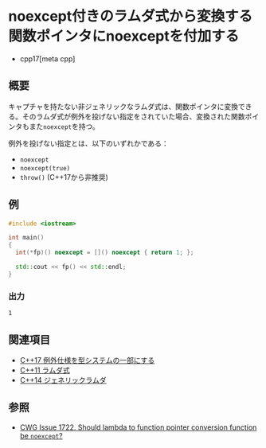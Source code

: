 # noexcept付きのラムダ式から変換する関数ポインタにnoexceptを付加する
* cpp17[meta cpp]

## 概要
キャプチャを持たない非ジェネリックなラムダ式は、関数ポインタに変換できる。そのラムダ式が例外を投げない指定をされていた場合、変換された関数ポインタもまた`noexcept`を持つ。

例外を投げない指定とは、以下のいずれかである：

- `noexcept`
- `noexcept(true)`
- `throw()` (C++17から非推奨)


## 例
```cpp
#include <iostream>

int main()
{
  int(*fp)() noexcept = []() noexcept { return 1; };

  std::cout << fp() << std::endl;
}
```

### 出力
```
1
```


## 関連項目
- [C++17 例外仕様を型システムの一部にする](exception_spec_be_part_of_the_type_system.md.nolink)
- [C++11 ラムダ式](/lang/cpp11/lambda_expressions.md)
- [C++14 ジェネリックラムダ](/lang/cpp14/generic_lambdas.md)


## 参照
- [CWG Issue 1722. Should lambda to function pointer conversion function be `noexcept`?](https://wg21.cmeerw.net/cwg/issue1722)

